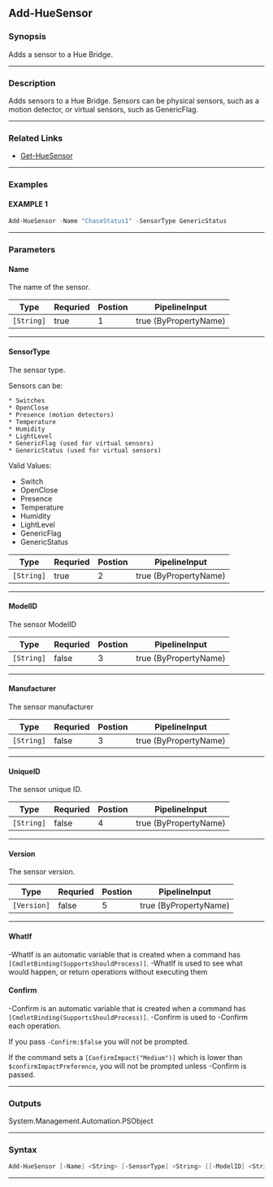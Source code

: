 
Add-HueSensor
-------------
### Synopsis
Adds a sensor to a Hue Bridge.

---
### Description

Adds sensors to a Hue Bridge.
Sensors can be physical sensors, such as a motion detector, or virtual sensors, such as GenericFlag.

---
### Related Links
* [Get-HueSensor](Get-HueSensor.md)
---
### Examples
#### EXAMPLE 1
```PowerShell
Add-HueSensor -Name "ChaseStatus1" -SensorType GenericStatus
```

---
### Parameters
#### **Name**

The name of the sensor.



|Type          |Requried|Postion|PipelineInput        |
|--------------|--------|-------|---------------------|
|```[String]```|true    |1      |true (ByPropertyName)|
---
#### **SensorType**

The sensor type.

Sensors can be:

    * Switches
    * OpenClose
    * Presence (motion detectors)
    * Temperature
    * Humidity
    * LightLevel
    * GenericFlag (used for virtual sensors)
    * GenericStatus (used for virtual sensors)



Valid Values:

* Switch
* OpenClose
* Presence
* Temperature
* Humidity
* LightLevel
* GenericFlag
* GenericStatus



|Type          |Requried|Postion|PipelineInput        |
|--------------|--------|-------|---------------------|
|```[String]```|true    |2      |true (ByPropertyName)|
---
#### **ModelID**

The sensor ModelID



|Type          |Requried|Postion|PipelineInput        |
|--------------|--------|-------|---------------------|
|```[String]```|false   |3      |true (ByPropertyName)|
---
#### **Manufacturer**

The sensor manufacturer



|Type          |Requried|Postion|PipelineInput        |
|--------------|--------|-------|---------------------|
|```[String]```|false   |3      |true (ByPropertyName)|
---
#### **UniqueID**

The sensor unique ID.



|Type          |Requried|Postion|PipelineInput        |
|--------------|--------|-------|---------------------|
|```[String]```|false   |4      |true (ByPropertyName)|
---
#### **Version**

The sensor version.



|Type           |Requried|Postion|PipelineInput        |
|---------------|--------|-------|---------------------|
|```[Version]```|false   |5      |true (ByPropertyName)|
---
#### **WhatIf**
-WhatIf is an automatic variable that is created when a command has ```[CmdletBinding(SupportsShouldProcess)]```.
-WhatIf is used to see what would happen, or return operations without executing them
#### **Confirm**
-Confirm is an automatic variable that is created when a command has ```[CmdletBinding(SupportsShouldProcess)]```.
-Confirm is used to -Confirm each operation.
    
If you pass ```-Confirm:$false``` you will not be prompted.
    
    
If the command sets a ```[ConfirmImpact("Medium")]``` which is lower than ```$confirmImpactPreference```, you will not be prompted unless -Confirm is passed.

---
### Outputs
System.Management.Automation.PSObject


---
### Syntax
```PowerShell
Add-HueSensor [-Name] <String> [-SensorType] <String> [[-ModelID] <String>] [[-Manufacturer] <String>] [[-UniqueID] <String>] [[-Version] <Version>] [-WhatIf] [-Confirm] [<CommonParameters>]
```
---


